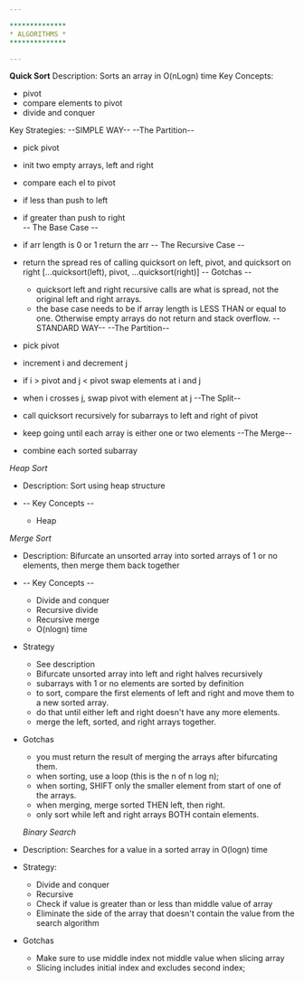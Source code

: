 ```yaml
---

**************
* ALGORITHMS *
**************

---
```


**Quick Sort**
Description: Sorts an array in O(nLogn) time
Key Concepts:

- pivot
- compare elements to pivot
- divide and conquer

Key Strategies:
--SIMPLE WAY--
--The Partition--

- pick pivot
- init two empty arrays, left and right
- compare each el to pivot
- if less than push to left
- if greater than push to right  
  -- The Base Case --
- if arr length is 0 or 1 return the arr
  -- The Recursive Case --
- return the spread res of calling quicksort on left, pivot, and quicksort on right [...quicksort(left), pivot, ...quicksort(right)]
  -- Gotchas --

  - quicksort left and right recursive calls are what is spread, not the original left and right arrays.
  - the base case needs to be if array length is LESS THAN or equal to one. Otherwise empty arrays do not return and stack overflow.
    --STANDARD WAY--
    --The Partition--

- pick pivot
- increment i and decrement j
- if i > pivot and j < pivot swap elements at i and j
- when i crosses j, swap pivot with element at j
  --The Split--
- call quicksort recursively for subarrays to left and right of pivot
- keep going until each array is either one or two elements
  --The Merge--
- combine each sorted subarray

_Heap Sort_

- Description: Sort using heap structure

- -- Key Concepts --
  - Heap

_Merge Sort_

- Description: Bifurcate an unsorted array into sorted arrays of 1 or no elements, then merge them back together

- -- Key Concepts --

  - Divide and conquer
  - Recursive divide
  - Recursive merge
  - O(nlogn) time

- Strategy

  - See description
  - Bifurcate unsorted array into left and right halves recursively
  - subarrays with 1 or no elements are sorted by definition
  - to sort, compare the first elements of left and right and move them to a new sorted array.
  - do that until either left and right doesn't have any more elements. 
  - merge the left, sorted, and right arrays together.

- Gotchas
  - you must return the result of merging the arrays after bifurcating them. 
  - when sorting, use a loop (this is the n of n log n);
  - when sorting, SHIFT only the smaller element from start of one of the arrays.
  - when merging, merge sorted THEN left, then right. 
  - only sort while left and right arrays BOTH contain elements.

  _Binary Search_

- Description: Searches for a value in a sorted array in O(logn) time

- Strategy:

  - Divide and conquer
  - Recursive
  - Check if value is greater than or less than middle value of array
  - Eliminate the side of the array that doesn't contain the value from the search algorithm

- Gotchas
  - Make sure to use middle index not middle value when slicing array
  - Slicing includes initial index and excludes second index;
